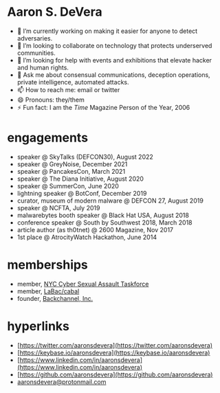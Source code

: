 # Aaron S. DeVera
- 🔭 I’m currently working on making it easier for anyone to detect adversaries.
- 👯 I’m looking to collaborate on technology that protects underserved communities.
- 🤔 I’m looking for help with events and exhibitions that elevate hacker and human rights.
- 💬 Ask me about consensual communications, deception operations, private intelligence, automated attacks.
- 📫 How to reach me: email or twitter
- 😄 Pronouns: they/them
- ⚡ Fun fact: I am the *Time* Magazine Person of the Year, 2006

# engagements
- speaker @ SkyTalks (DEFCON30), August 2022
- speaker @ GreyNoise, December 2021
- speaker @ PancakesCon, March 2021
- speaker @ The Diana Initiative, August 2020
- speaker @ SummerCon, June 2020
- lightning speaker @ BotConf, December 2019
- curator, museum of modern malware @ DEFCON 27, August 2019
- speaker @ NCFTA, July 2019
- malwarebytes booth speaker @ Black Hat USA, August 2018
- conference speaker @ South by Southwest 2018, March 2018
- article author (as th0tnet) @ 2600 Magazine, Nov 2017
- 1st place @ AtrocityWatch Hackathon, June 2014

# memberships
- member, [NYC Cyber Sexual Assault Taskforce](https://csat.nyc)
- member, [LaBac/cabal](https://labac.dev)
- founder, [Backchannel, Inc.](https://backchannel.re)

# hyperlinks
- [https://twitter.com/aaronsdevera](https://twitter.com/aaronsdevera)
- [https://keybase.io/aaronsdevera](https://keybase.io/aaronsdevera)
- [https://www.linkedin.com/in/aaronsdevera](https://www.linkedin.com/in/aaronsdevera)
- [https://github.com/aaronsdevera](https://github.com/aaronsdevera)
- [aaronsdevera@protonmail.com](mailto:aaronsdevera@protonmail.com)
